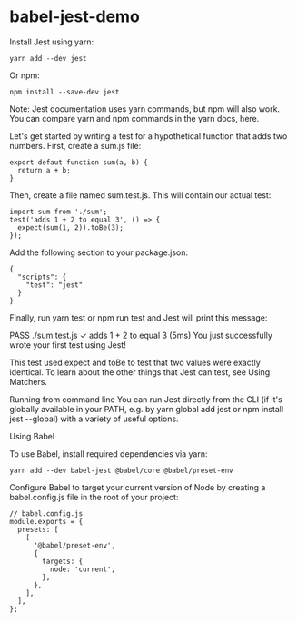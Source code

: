 # babel-jest-demo

Install Jest using yarn:
```
yarn add --dev jest
```
Or npm:
```
npm install --save-dev jest
```
Note: Jest documentation uses yarn commands, but npm will also work. You can compare yarn and npm commands in the yarn docs, here.

Let's get started by writing a test for a hypothetical function that adds two numbers. First, create a sum.js file:

```
export defaut function sum(a, b) {
  return a + b;
}
```

Then, create a file named sum.test.js. This will contain our actual test:
```
import sum from './sum';
test('adds 1 + 2 to equal 3', () => {
  expect(sum(1, 2)).toBe(3);
});

```
Add the following section to your package.json:

```
{
  "scripts": {
    "test": "jest"
  }
}
```
Finally, run yarn test or npm run test and Jest will print this message:

PASS  ./sum.test.js
✓ adds 1 + 2 to equal 3 (5ms)
You just successfully wrote your first test using Jest!

This test used expect and toBe to test that two values were exactly identical. To learn about the other things that Jest can test, see Using Matchers.

Running from command line
You can run Jest directly from the CLI (if it's globally available in your PATH, e.g. by yarn global add jest or npm install jest --global) with a variety of useful options.


Using Babel

To use Babel, install required dependencies via yarn:

```
yarn add --dev babel-jest @babel/core @babel/preset-env
```

Configure Babel to target your current version of Node by creating a babel.config.js file in the root of your project:
```
// babel.config.js
module.exports = {
  presets: [
    [
      '@babel/preset-env',
      {
        targets: {
          node: 'current',
        },
      },
    ],
  ],
};
```
